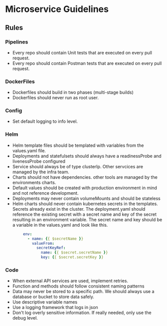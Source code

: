 # Microservice Guidelines

## Rules

### Pipelines

- Every repo should contain Unit tests that are executed on every pull request.
- Every repo should contain Postman tests that are executed on every pull request.

### DockerFiles

- Dockerfiles should build in two phases (multi-stage builds)
- Dockerfiles should never run as root user.

### Config

- Set default logging to info level.

### Helm

- Helm template files should be templated with variables from the values.yaml file.
- Deployments and statefulsets should always have a readinessProbe and livenessProbe configured
- Service should always be of type clusterIp. Other servcices are managed by the infra team.
- Charts should not have dependencies. other tools are managed by the environments charts.
- Default values should be created with production environment in mind and not reference development.
- Deployments may never contain volumeMounts and should be stateless
- Helm charts should never contain kubernetes secrets in the templates. Secrets already exist in the cluster. The deployment.yaml should reference the existing secret with a secret name and key of the secret resulting in an environment variable. The secret name and key should be a variable in the values.yaml and look like this.
```yaml
        env:
          - name: {{ $secretName }}
            valueFrom:
              secretKeyRef:
                name: {{ $secret.secretName }}
                key: {{ $secret.secretKey }}
```

### Code

- When external API services are used, implement retries.
- Function and methods should follow consistent naming patterns
- Data may never be stored to a specific path. We should always use a database or bucket to store data safely.
- Use descriptive variable names
- Use a logging framework that logs in json
- Don't log overly sensitive information. If really needed, only use the debug level.


 
